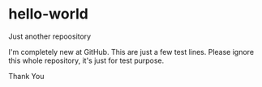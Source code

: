 # hello-world
Just another repoository

I'm completely new at GitHub. This are just a few test lines.
Please ignore this whole repository, it's just for test purpose.

Thank You
